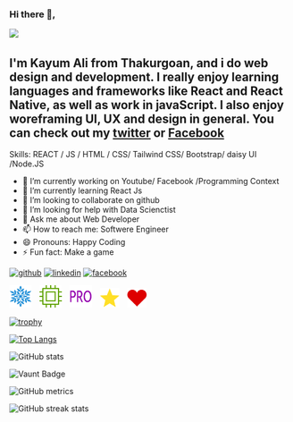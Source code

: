 ### Hi there 👋,
![](https://i.ibb.co/pPMGxK3/Purple-Geometric-Gaming-Channel.jpg)


## I'm Kayum Ali from Thakurgoan, and i do web design and development. I really enjoy learning languages and frameworks like React and React Native, as well as work in javaScript. I also enjoy woreframing UI, UX  and design in general. You can check out my [twitter](https://twitter.com/Maybe_Kayum)  or [Facebook](https://www.facebook.com/KayumXTen/)

Skills: REACT / JS / HTML / CSS/ Tailwind CSS/ Bootstrap/ daisy UI /Node.JS 

- 🔭 I’m currently working on Youtube/ Facebook /Programming Context 
- 🌱 I’m currently learning React Js 
- 👯 I’m looking to collaborate on github 
- 🤔 I’m looking for help with Data Scienctist 
- 💬 Ask me about Web Developer 
- 📫 How to reach me: Softwere Engineer 
- 😄 Pronouns: Happy Coding 
- ⚡ Fun fact: Make a game 


[<img src='https://cdn.jsdelivr.net/npm/simple-icons@3.0.1/icons/github.svg' alt='github' height='40'>](https://github.com/Kayum-Ali)  [<img src='https://cdn.jsdelivr.net/npm/simple-icons@3.0.1/icons/linkedin.svg' alt='linkedin' height='40'>](https://www.linkedin.com/in/https://www.linkedin.com/feed//)  [<img src='https://cdn.jsdelivr.net/npm/simple-icons@3.0.1/icons/facebook.svg' alt='facebook' height='40'>](https://www.facebook.com/profile.php?id=100083913833550)  

<a href='https://archiveprogram.github.com/'><img src='https://raw.githubusercontent.com/acervenky/animated-github-badges/master/assets/acbadge.gif' width='40' height='40'></a> <a href='https://docs.github.com/en/developers'><img src='https://raw.githubusercontent.com/acervenky/animated-github-badges/master/assets/devbadge.gif' width='40' height='40'></a> <a href='https://github.com/pricing'><img src='https://raw.githubusercontent.com/acervenky/animated-github-badges/master/assets/pro.gif' width='40' height='40'></a> <a href='https://stars.github.com/'><img src='https://raw.githubusercontent.com/acervenky/animated-github-badges/master/assets/starbadge.gif' width='35' height='35'></a> <a href='https://docs.github.com/en/github/supporting-the-open-source-community-with-github-sponsors'><img src='https://raw.githubusercontent.com/acervenky/animated-github-badges/master/assets/sponsorbadge.gif' width='35' height='35'></a> 

[![trophy](https://github-profile-trophy.vercel.app/?username=Kayum-Ali)](https://github.com/ryo-ma/github-profile-trophy)

[![Top Langs](https://github-readme-stats.vercel.app/api/top-langs/?username=Kayum-Ali)](https://github.com/anuraghazra/github-readme-stats)

![GitHub stats](https://github-readme-stats.vercel.app/api?username=Kayum-Ali&show_icons=true&count_private=true)  

![Vaunt Badge](https://api.vaunt.dev/v1/github/entities/Kayum-Ali/contributions?format=svg&private=true)  

![GitHub metrics](https://metrics.lecoq.io/Kayum-Ali)  

![GitHub streak stats](https://streak-stats.demolab.com/?user=Kayum-Ali)  



